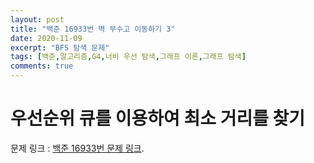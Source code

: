 ```yaml
---
layout: post
title: "백준 16933번 벽 부수고 이동하기 3"
date: 2020-11-09
excerpt: "BFS 탐색 문제"
tags: [백준,알고리즘,G4,너비 우선 탐색,그래프 이론,그래프 탐색]
comments: true
---
```

# 우선순위 큐를 이용하여 최소 거리를 찾기

문제 링크 : [백준 16933번 문제 링크](https://www.acmicpc.net/problem/16933).





